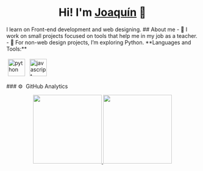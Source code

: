 <div align="center">
  <h1 align="center">Hi! I'm <a href="https://www.linkedin.com/in/joaquincordovapadilla/">Joaquín</a> 👋</h1>
</div>
I learn on Front-end development and web designing. 
## About me
- 💼 I work on small projects focused on tools that help me in my job as a teacher.
- 🐍 For non-web design projects, I’m exploring Python.
**Languages and Tools:**
<p>
<img src="https://upload.wikimedia.org/wikipedia/commons/c/c3/Python-logo-notext.svg" height="45" style="vertical-align:down; margin:4px" alt="python">
<img src="https://upload.wikimedia.org/wikipedia/commons/9/99/Unofficial_JavaScript_logo_2.svg" height="45" style="vertical-align:down; margin:4px" alt="javascript">
</p>
### ⚙️ &nbsp;GitHub Analytics
<p align="center">
  <a href="https://github.com/JoaCordova/">
    <img height="180em" src="https://github-readme-stats-eight-theta.vercel.app/api?username=joacordova&show_icons=true&theme=algolia&include_all_commits=true&count_private=true">
    <img height="180em" src="https://github-readme-stats-eight-theta.vercel.app/api/top-langs/?username=joacordova&layout=compact&langs_count=8&theme=algolia">
  </a>
</p>
